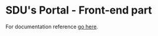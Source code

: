 # SDU's Portal - Front-end part

For documentation reference [go here](https://github.com/benzo-gs1/portal.sdu.docs/blob/master/front-end/index.md).